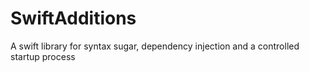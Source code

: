 # SwiftAdditions
A swift library for syntax sugar, dependency injection and a controlled startup process
